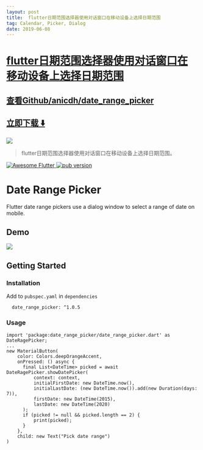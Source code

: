```yaml
---
layout: post
title:  flutter日期范围选择器使用对话窗口在移动设备上选择日期范围
tag: Calendar, Picker, Dialog
date: 2019-06-08
---
```


# [flutter日期范围选择器使用对话窗口在移动设备上选择日期范围 ](http://github.com/anicdh/date_range_picker) 



## [查看Github/anicdh/date_range_picker](http://github.com/anicdh/date_range_picker)
## [立即下载 ️⬇️ ](https://codeload.github.com/anicdh/date_range_picker/zip/master) 


 
![](https://flutterawesome.com/content/images/2018/11/Date-Range-Picker.jpg)
 
>
> flutter日期范围选择器使用对话窗口在移动设备上选择日期范围。
>

 
<a href="https://stackoverflow.com/questions/tagged/flutter?sort=votes">
   <img alt="Awesome Flutter" src="https://img.shields.io/badge/Awesome-Flutter-blue.svg?longCache=true&style=flat-square"/>
</a> <a href="https://pub.dartlang.org/packages/date_range_picker"><img alt="pub version" src="https://img.shields.io/pub/v/date_range_picker.svg?style=flat-square"/></a>

# Date Range Picker

Flutter date range pickers use a dialog window to select a range of date on mobile.

## Demo

![](https://raw.githubusercontent.com/anicdh/date_range_picker/master/demo.gif)

## Getting Started

### Installation

Add to `pubspec.yaml` in `dependencies` 

```
  date_range_picker: ^1.0.5
```

### Usage
```
import 'package:date_range_picker/date_range_picker.dart' as DateRagePicker;
...
new MaterialButton(
    color: Colors.deepOrangeAccent,
    onPressed: () async {
      final List<DateTime> picked = await DateRagePicker.showDatePicker(
          context: context,
          initialFirstDate: new DateTime.now(),
          initialLastDate: (new DateTime.now()).add(new Duration(days: 7)),
          firstDate: new DateTime(2015),
          lastDate: new DateTime(2020)
      );
      if (picked != null && picked.length == 2) {
          print(picked);
      }
    },
    child: new Text("Pick date range")
)
```

